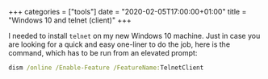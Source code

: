 +++
categories = ["tools"]
date = "2020-02-05T17:00:00+01:00"
title = "Windows 10 and telnet (client)"
+++

I needed to install `telnet` on my new Windows 10 machine. Just in
case you are looking for a quick and easy one-liner to do the job,
here is the command, which has to be run from an elevated prompt:

```bat
dism /online /Enable-Feature /FeatureName:TelnetClient
```
